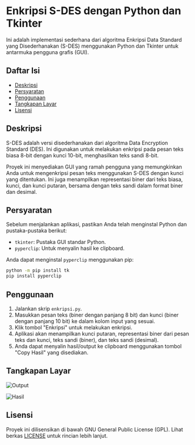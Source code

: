 # Enkripsi S-DES dengan Python dan Tkinter

Ini adalah implementasi sederhana dari algoritma Enkripsi Data Standard yang Disederhanakan (S-DES) menggunakan Python dan Tkinter untuk antarmuka pengguna grafis (GUI).

## Daftar Isi
- [Deskripsi](#deskripsi)
- [Persyaratan](#persyaratan)
- [Penggunaan](#penggunaan)
- [Tangkapan Layar](#tangkapan-layar)
- [Lisensi](#lisensi)

## Deskripsi
S-DES adalah versi disederhanakan dari algoritma Data Encryption Standard (DES). Ini digunakan untuk melakukan enkripsi pada pesan teks biasa 8-bit dengan kunci 10-bit, menghasilkan teks sandi 8-bit.

Proyek ini menyediakan GUI yang ramah pengguna yang memungkinkan Anda untuk mengenkripsi pesan teks menggunakan S-DES dengan kunci yang ditentukan. Ini juga menampilkan representasi biner dari teks biasa, kunci, dan kunci putaran, bersama dengan teks sandi dalam format biner dan desimal.

## Persyaratan
Sebelum menjalankan aplikasi, pastikan Anda telah menginstal Python dan pustaka-pustaka berikut:

- `tkinter`: Pustaka GUI standar Python.
- `pyperclip`: Untuk menyalin hasil ke clipboard.

Anda dapat menginstal `pyperclip` menggunakan pip:

```bash
python -m pip install tk
pip install pyperclip
```

## Penggunaan
1. Jalankan skrip `enkripsi.py`.
2. Masukkan pesan teks (biner dengan panjang 8 bit) dan kunci (biner dengan panjang 10 bit) ke dalam kolom input yang sesuai.
3. Klik tombol "Enkripsi" untuk melakukan enkripsi.
4. Aplikasi akan menampilkan kunci putaran, representasi biner dari pesan teks dan kunci, teks sandi (biner), dan teks sandi (desimal).
5. Anda dapat menyalin hasil/output ke clipboard menggunakan tombol "Copy Hasil" yang disediakan.

## Tangkapan Layar
![Output](https://github.com/BukanMakmum/EnkripsiSimplifiedDES/assets/32379649/e4459c06-ed26-400a-bf2e-22c8faf616e0)


![Hasil](https://github.com/BukanMakmum/EnkripsiSimplifiedDES/assets/32379649/3521431b-3290-4c84-b041-5a2fcff81c7c)




## Lisensi
Proyek ini dilisensikan di bawah GNU General Public License (GPL). Lihat berkas [LICENSE](LICENSE) untuk rincian lebih lanjut.

